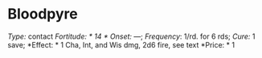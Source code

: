 ﻿---
name: Bloodpyre
type: contact
fortitude: 14
onset: —
frequency: 1/rd. for 6 rds
effect:
  "1 Cha, Int, and Wis dmg, 2d6 fire, see text"
cure: 1 save
price: 1
---

# Bloodpyre
 *Type:* contact
*Fortitude: * 14 * Onset:* —;  *Frequency*: 1/rd. for 6 rds;  *Cure:* 1 save; 
*Effect: * 1 Cha, Int, and Wis dmg, 2d6 fire, see text
*Price: * 1